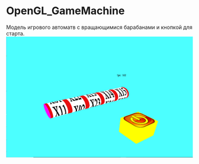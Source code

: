 # OpenGL_GameMachine
Модель игрового автоматв с вращающимися барабанами и кнопкой для старта.
![Иллюстрация к проекту](gm.png)
